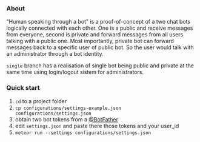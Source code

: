 ### About

"Human speaking through a bot" is a proof-of-concept of a two chat bots logically connected with each other. One is a public and receive messages from everyone, second is private and forward messages from all users talking with a public one. Most importantly, private bot can forward messages back to a specific user of public bot. So the user would talk with an administrator through a bot identity.

`single` branch has a realisation of single bot being public and private at the same time using login/logout sistem for administrators.


### Quick start

1. `cd` to a project folder
2. `cp configurations/settings-example.json configurations/settings.json`
3. obtain two bot tokens from a [@BotFather](https://telegram.me/botfather)
4. edit `settings.json` and paste there those tokens and your user_id
5. `meteor run --settings configurations/settings.json`